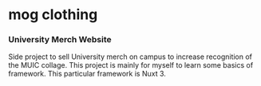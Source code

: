 # mog clothing

### University Merch Website

Side project to sell University merch on campus to increase recognition of the MUIC collage. This project is mainly for myself to learn some basics of framework. This particular framework is Nuxt 3.
